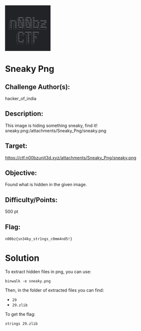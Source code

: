 ![](../assets/images/n00bzCTF_logo.png)



        
            
# Sneaky Png



## Challenge Author(s):
hacker_of_india

## Description:
This image is hiding something sneaky, find it! sneaky.png:/attachments/Sneaky_Png/sneaky.png

## Target:

https://ctf.n00bzunit3d.xyz/attachments/Sneaky_Png/sneaky.png

## Objective:
Found what is hidden in the given image.


## Difficulty/Points: 
500 pt

## Flag:
`n00bz{sn34ky_str1ngs_c0mm4nd5!}`
# 


# Solution
To extract hidden files in png, you can use: 

    binwalk -e sneaky.png

Then, in the folder of extracted files you can find:
- `29`
- `29.zlib`

To get the flag:

    strings 29.zlib
